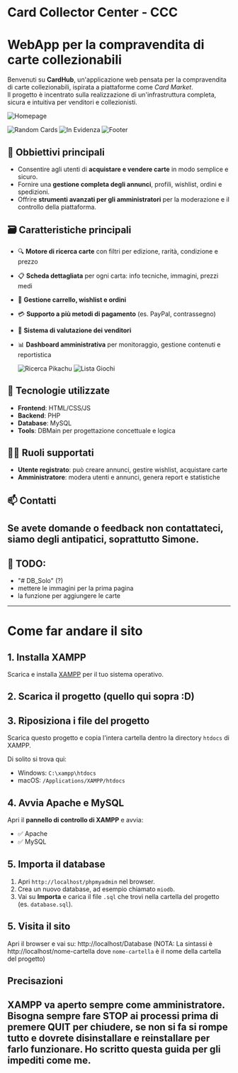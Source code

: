 # Card Collector Center - CCC
# WebApp per la compravendita di carte collezionabili
Benvenuti su **CardHub**, un'applicazione web pensata per la compravendita di carte collezionabili, ispirata a piattaforme come *Card Market*.  
Il progetto è incentrato sulla realizzazione di un'infrastruttura completa, sicura e intuitiva per venditori e collezionisti.

![Homepage](https://raw.githubusercontent.com/Purp7ePi3/Database/immaginireadme/home.png)

![Random Cards](Immagini/random_cards.png)
![In Evidenza](Immagini/in_evidenza.png)
![Footer](Immagini/footer.png)

## 🎯 Obbiettivi principali
- Consentire agli utenti di **acquistare e vendere carte** in modo semplice e sicuro.
- Fornire una **gestione completa degli annunci**, profili, wishlist, ordini e spedizioni.
- Offrire **strumenti avanzati per gli amministratori** per la moderazione e il controllo della piattaforma.

## 🗃️ Caratteristiche principali
- 🔍 **Motore di ricerca carte** con filtri per edizione, rarità, condizione e prezzo  
- 📋 **Scheda dettagliata** per ogni carta: info tecniche, immagini, prezzi medi
- 🛒 **Gestione carrello, wishlist e ordini**
- 💳 **Supporto a più metodi di pagamento** (es. PayPal, contrassegno)
- 🌟 **Sistema di valutazione dei venditori**
- 📊 **Dashboard amministrativa** per monitoraggio, gestione contenuti e reportistica

  ![Ricerca Pikachu](Immagini/ricerca_pikachu.png)
  ![Lista Giochi](Immagini/giochi.png)


## 🧱 Tecnologie utilizzate

- **Frontend**: HTML/CSS/JS
- **Backend**: PHP
- **Database**: MySQL
- **Tools**: DBMain per progettazione concettuale e logica

## 👩‍💼 Ruoli supportati
- **Utente registrato**: può creare annunci, gestire wishlist, acquistare carte  
- **Amministratore**: modera utenti e annunci, genera report e statistiche

## 📫 Contatti
Se avete domande o feedback non contattateci, siamo degli antipatici, soprattutto Simone.
---
## 📝 TODO:
- "# DB_Solo" (?)
- mettere le immagini per la prima pagina
- la funzione per aggiungere le carte
---
# Come far andare il sito
## 1. Installa XAMPP
Scarica e installa [XAMPP](https://www.apachefriends.org/index.html) per il tuo sistema operativo.
## 2. Scarica il progetto (quello qui sopra :D)
## 3. Riposiziona i file del progetto
Scarica questo progetto e copia l'intera cartella dentro la directory `htdocs` di XAMPP.

Di solito si trova qui:
- Windows: `C:\xampp\htdocs`
- macOS: `/Applications/XAMPP/htdocs`

## 4. Avvia Apache e MySQL
Apri il **pannello di controllo di XAMPP** e avvia:
- ✅ Apache
- ✅ MySQL
## 5. Importa il database
1. Apri `http://localhost/phpmyadmin` nel browser.
2. Crea un nuovo database, ad esempio chiamato `miodb`.
3. Vai su **Importa** e carica il file `.sql` che trovi nella cartella del progetto (es. `database.sql`).
## 5. Visita il sito
Apri il browser e vai su:
http://localhost/Database
(NOTA: La sintassi è http://localhost/nome-cartella dove `nome-cartella` è il nome della cartella del progetto)

## Precisazioni
XAMPP va aperto sempre come amministratore.
Bisogna sempre fare STOP ai processi prima di premere QUIT per chiudere, se non si fa si rompe tutto e dovrete disinstallare e reinstallare per farlo funzionare.
Ho scritto questa guida per gli impediti come me.
---
